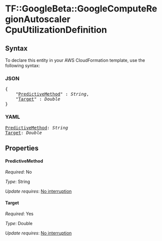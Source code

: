# TF::GoogleBeta::GoogleComputeRegionAutoscaler CpuUtilizationDefinition

## Syntax

To declare this entity in your AWS CloudFormation template, use the following syntax:

### JSON

<pre>
{
    "<a href="#predictivemethod" title="PredictiveMethod">PredictiveMethod</a>" : <i>String</i>,
    "<a href="#target" title="Target">Target</a>" : <i>Double</i>
}
</pre>

### YAML

<pre>
<a href="#predictivemethod" title="PredictiveMethod">PredictiveMethod</a>: <i>String</i>
<a href="#target" title="Target">Target</a>: <i>Double</i>
</pre>

## Properties

#### PredictiveMethod

_Required_: No

_Type_: String

_Update requires_: [No interruption](https://docs.aws.amazon.com/AWSCloudFormation/latest/UserGuide/using-cfn-updating-stacks-update-behaviors.html#update-no-interrupt)

#### Target

_Required_: Yes

_Type_: Double

_Update requires_: [No interruption](https://docs.aws.amazon.com/AWSCloudFormation/latest/UserGuide/using-cfn-updating-stacks-update-behaviors.html#update-no-interrupt)

